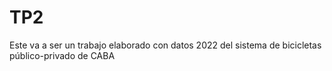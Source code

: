 # TP2
Este va a ser un trabajo elaborado con datos 2022 del sistema de bicicletas público-privado de CABA
